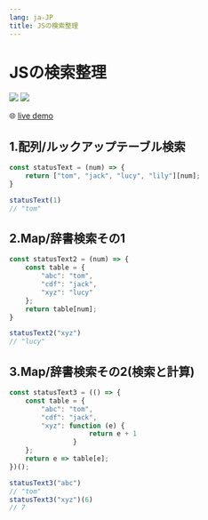 ```yaml
---
lang: ja-JP
title: JSの検索整理
---
```


# JSの検索整理

![](https://img.shields.io/badge/-Typescript-9ca3af.svg?logo=typescript&style=popout-square)  ![](https://img.shields.io/badge/-Javascript-9ca3af.svg?logo=javascript&style=popout-square)



🌐 [live demo](https://codepen.io/kensoz/pen/poWmKXK)



## 1.配列/ルックアップテーブル検索

```js
const statusText = (num) => {
    return ["tom", "jack", "lucy", "lily"][num];
}

statusText(1)
// "tom"
```



## 2.Map/辞書検索その1

```js
const statusText2 = (num) => {
    const table = {
        "abc": "tom",
        "cdf": "jack",
        "xyz": "lucy"
    };
    return table[num];
}

statusText2("xyz")
// "lucy"
```



## 3.Map/辞書検索その2(検索と計算)

```js
const statusText3 = (() => {
    const table = {
        "abc": "tom",
        "cdf": "jack",
        "xyz": function (e) {
					return e + 1
				}
    };
    return e => table[e];
})();

statusText3("abc")
// "tom"
statusText3("xyz")(6)
// 7
```

